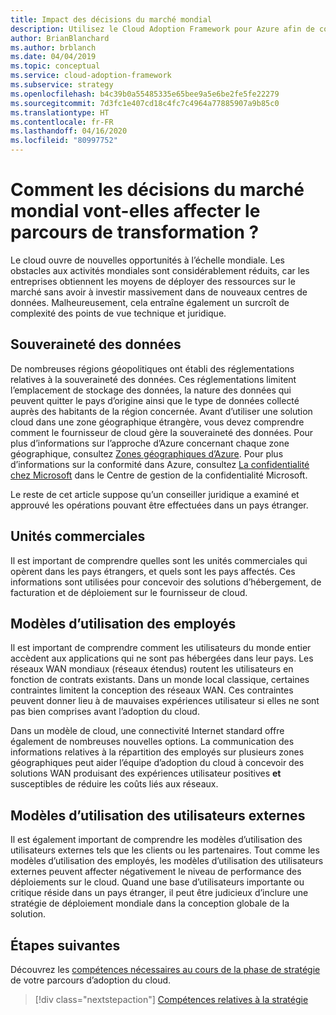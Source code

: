 ```yaml
---
title: Impact des décisions du marché mondial
description: Utilisez le Cloud Adoption Framework pour Azure afin de comprendre comment les décisions du marché mondial peuvent affecter le parcours de transformation vers le cloud.
author: BrianBlanchard
ms.author: brblanch
ms.date: 04/04/2019
ms.topic: conceptual
ms.service: cloud-adoption-framework
ms.subservice: strategy
ms.openlocfilehash: b4c39b0a55485335e65bee9a5e6be2fe5fe22279
ms.sourcegitcommit: 7d3fc1e407cd18c4fc7c4964a77885907a9b85c0
ms.translationtype: HT
ms.contentlocale: fr-FR
ms.lasthandoff: 04/16/2020
ms.locfileid: "80997752"
---
```

<!-- markdownlint-disable MD026 -->

# <a name="how-will-global-market-decisions-affect-the-transformation-journey"></a>Comment les décisions du marché mondial vont-elles affecter le parcours de transformation ?

Le cloud ouvre de nouvelles opportunités à l’échelle mondiale. Les obstacles aux activités mondiales sont considérablement réduits, car les entreprises obtiennent les moyens de déployer des ressources sur le marché sans avoir à investir massivement dans de nouveaux centres de données. Malheureusement, cela entraîne également un surcroît de complexité des points de vue technique et juridique.

## <a name="data-sovereignty"></a>Souveraineté des données

De nombreuses régions géopolitiques ont établi des réglementations relatives à la souveraineté des données. Ces réglementations limitent l’emplacement de stockage des données, la nature des données qui peuvent quitter le pays d’origine ainsi que le type de données collecté auprès des habitants de la région concernée. Avant d’utiliser une solution cloud dans une zone géographique étrangère, vous devez comprendre comment le fournisseur de cloud gère la souveraineté des données. Pour plus d’informations sur l’approche d’Azure concernant chaque zone géographique, consultez [Zones géographiques d’Azure](https://azure.microsoft.com/global-infrastructure/geographies). Pour plus d’informations sur la conformité dans Azure, consultez [La confidentialité chez Microsoft](https://www.microsoft.com/trust-center/privacy) dans le Centre de gestion de la confidentialité Microsoft.

Le reste de cet article suppose qu’un conseiller juridique a examiné et approuvé les opérations pouvant être effectuées dans un pays étranger.

## <a name="business-units"></a>Unités commerciales

Il est important de comprendre quelles sont les unités commerciales qui opèrent dans les pays étrangers, et quels sont les pays affectés. Ces informations sont utilisées pour concevoir des solutions d’hébergement, de facturation et de déploiement sur le fournisseur de cloud.

## <a name="employee-usage-patterns"></a>Modèles d’utilisation des employés

Il est important de comprendre comment les utilisateurs du monde entier accèdent aux applications qui ne sont pas hébergées dans leur pays. Les réseaux WAN mondiaux (réseaux étendus) routent les utilisateurs en fonction de contrats existants. Dans un monde local classique, certaines contraintes limitent la conception des réseaux WAN. Ces contraintes peuvent donner lieu à de mauvaises expériences utilisateur si elles ne sont pas bien comprises avant l’adoption du cloud.

Dans un modèle de cloud, une connectivité Internet standard offre également de nombreuses nouvelles options. La communication des informations relatives à la répartition des employés sur plusieurs zones géographiques peut aider l’équipe d’adoption du cloud à concevoir des solutions WAN produisant des expériences utilisateur positives **et** susceptibles de réduire les coûts liés aux réseaux.

## <a name="external-user-usage-patterns"></a>Modèles d’utilisation des utilisateurs externes

Il est également important de comprendre les modèles d’utilisation des utilisateurs externes tels que les clients ou les partenaires. Tout comme les modèles d’utilisation des employés, les modèles d’utilisation des utilisateurs externes peuvent affecter négativement le niveau de performance des déploiements sur le cloud. Quand une base d’utilisateurs importante ou critique réside dans un pays étranger, il peut être judicieux d’inclure une stratégie de déploiement mondiale dans la conception globale de la solution.

## <a name="next-steps"></a>Étapes suivantes

Découvrez les [compétences nécessaires au cours de la phase de stratégie](./suggested-skills.md) de votre parcours d’adoption du cloud.

> [!div class="nextstepaction"]
> [Compétences relatives à la stratégie](./suggested-skills.md)
